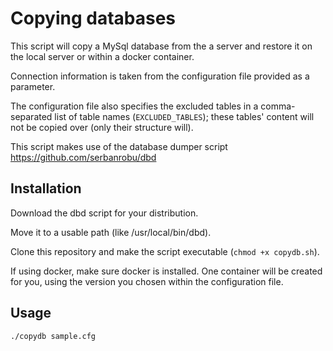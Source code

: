 # Copying databases

This script will copy a MySql database from the a server and restore it on the local server or within a docker container. 

Connection information is taken from the configuration file provided as a parameter.

The configuration file also specifies the excluded tables in a comma-separated list of table names (`EXCLUDED_TABLES`); these tables' content will not be copied over (only their structure will).

This script makes use of the database dumper script https://github.com/serbanrobu/dbd

## Installation

Download the dbd script for your distribution.

Move it to a usable path (like /usr/local/bin/dbd).

Clone this repository and make the script executable (`chmod +x copydb.sh`).

If using docker, make sure docker is installed. One container will be created for you, using the version you chosen within the configuration file.

## Usage
```
./copydb sample.cfg
```